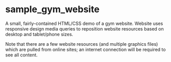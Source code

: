 # sample_gym_website

A small, fairly-contained HTML/CSS demo of a gym website. Website uses responsive design media queries to reposition website resources based on desktop and tablet/phone sizes.

Note that there are a few website resources (and multiple graphics files) which are pulled from online sites; an internet connection will be required to see all content.
